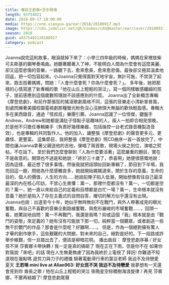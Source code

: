 ```yaml
---
title: 專訪王若琳+空中現場
length: 93754021
date: 2018-09-17 18:00:00
media: https://one.xiaoyuu.ga/ear/2018/20180917.mp3
image: https://cdn.jsdelivr.net/gh/coxmos/cdn@master/ear/cover/20180917.jpeg
season: 2018
guid: a9375402120180917
category: podcast
---
```


Joanna說完這則故事，眼淚就掉下來了：小學三四年級的時候，媽媽在家裡放柴可夫斯基的鋼琴奏鳴曲。她聽著聽著入了神，不能明白人間為什麼會有這麼美麗、卻又這麼悲傷的音樂，一路聽下去，愈來愈美，愈來愈悲傷，最後卻又極其溫柔地回返，把一切包容起來。小Joanna只覺得面對天地宇宙，無計可施，不禁哭了起來，跑去抱著媽媽，問她：「人會什麼會死？你為什麼會死？」。
多年後，她把那樣的心情寫進了新專輯的歌「他在山丘上輕輕的哭泣」，寫一個同樣敏感纖細的孩子，提前感應到這個歲數照理說不該感應到的什麼。
Joanna出了全新概念專輯《摩登悲劇》，和前作那張狂的搖滾歌劇風格不同，這張的音樂走小清新普普風，到處閃爍著美國校園電視劇那種螢光粉色沒心沒肺頭大無腦的歡快輕盈感。專輯大多在美西錄音，通過「怪叔叔」樂團引薦，Joanna認識了一位怪傑，鍵盤手Andrew。Andrew和她都是滿肚子怪點子惡趣味的人，兩人一拍即合相見恨晚，於是他不只擔任專輯樂手（負責好幾樣樂器，包括操控一台老式錄音機製造音效），也是專輯的共同製作人。他的加入，讓整張《摩登悲劇》的聲音更多元、更趣怪、更豐富。
這集節目，我把整張《摩登悲劇》照CD曲序一首一首放完了。中間也讓Joanna拿著父親送他的吉他，彈唱了兩首歌，現場火侯之到位，演唱之熨帖，不在話下。
至於我們怎麼會聊到「人為什麼要活著」這麼嚴重的題目，實在不是故意的。開頭也不過是和她說：「終於三十歲了，恭喜啊」她便很感慨地說：因為這樣，最近想了很多事情。然後我就把話頭扯回新專輯了，節目到下半場，我兜回這一題，問她為什麼感觸良多，她就開始娓娓道來，關於生存的意義，生命的目的，個人的價值，人生的方向……她說前陣子陷入低潮，開始想像若往自己最深最深的內在核心叩訪，不禁心生畏懼：萬一，那裡什麼都沒有？萬一，一切都是空的？萬一，她一直以來給自己的定義和目標都是白忙一場？萬一，生命根本就沒有意義？她於是陷入了存在主義式的自問自答，確切的解方似乎還沒有出現。
Joanna也說：出道至今十年，她似乎無時無刻不在戰鬥，與外人帶著成見的眼光奮戰，與自己不喜歡的音樂企劃路線奮戰，與愈形嚴峻的市場奮戰……，回頭一看，她驚詫地自問：萬一不再戰鬥，我還是我嗎？抑或這個「我」根本就是由「戰鬥的姿態」來定義的？她有沒有可能放下那一切，純粹當一個聽眾，或者創造一些無干於戰鬥的作品？那會是什麼呢？好難啊……。
但是，作為一個絕對擁有驚人才華的創作歌手，這些艱難的大問題，對未來的自己，絕對是好的。下一段路或許舉步維艱，但一旦踏出去了，便該是柳暗花明。
播出曲目：
摩登悲劇序幕 / 好女孩不哭
莎賓娜卡帶快轉 / 我一定是真的搞砸了
現在正在下雨，但是你不在
如果你對我說「來吧」的話
現在人生無憂無慮了因為我終於上電視了
拜託! 你難道不知道現在幾點嗎
遞剪刀與刀子的禮儀
騎著電動滑行車的葉豆老師
我迫不及待戀愛
夏天
<strong>王若琳 mini live at Alian963: 
好女孩不哭
我迫不及待戀愛</strong>
我夢想有一天還會見到你
酋長之歌 / 他在山丘上輕輕的哭泣
夜晚星空棕櫚樹海浪旋律 / 再見
莎賓娜，不要再結婚了!
摩登悲劇尾聲

